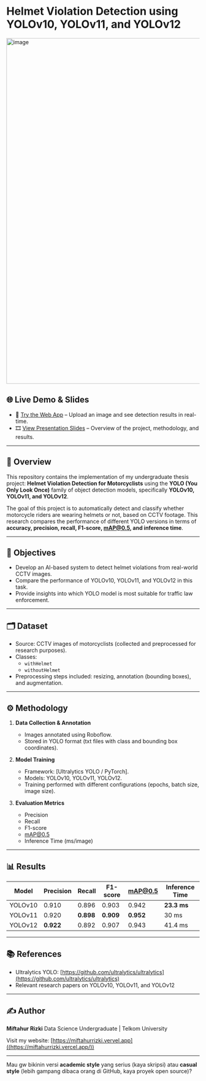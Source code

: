 # Helmet Violation Detection using YOLOv10, YOLOv11, and YOLOv12  
<img width="1160" height="901" alt="image" src="https://github.com/user-attachments/assets/5e66ac3b-3bc6-4f40-823b-696b299f3872" />

## 🌐 Live Demo & Slides  
- 🔗 [Try the Web App](https://gothelmet.vercel.app/) – Upload an image and see detection results in real-time.  
- 🎞️ [View Presentation Slides](https://www.canva.com/design/DAGwkFGjdl8/hmHpOYOtcLz0ney9ajUBWg/edit?utm_content=DAGwkFGjdl8&utm_campaign=designshare&utm_medium=link2&utm_source=sharebutton) – Overview of the project, methodology, and results.  

---

## 📌 Overview  
This repository contains the implementation of my undergraduate thesis project: **Helmet Violation Detection for Motorcyclists** using the **YOLO (You Only Look Once)** family of object detection models, specifically **YOLOv10, YOLOv11, and YOLOv12**.  

The goal of this project is to automatically detect and classify whether motorcycle riders are wearing helmets or not, based on CCTV footage. This research compares the performance of different YOLO versions in terms of **accuracy, precision, recall, F1-score, mAP@0.5, and inference time**.  

---

## 🎯 Objectives  
- Develop an AI-based system to detect helmet violations from real-world CCTV images.  
- Compare the performance of YOLOv10, YOLOv11, and YOLOv12 in this task.  
- Provide insights into which YOLO model is most suitable for traffic law enforcement.  

---

## 🗂️ Dataset  
- Source: CCTV images of motorcyclists (collected and preprocessed for research purposes).  
- Classes:  
  - `withHelmet`  
  - `withoutHelmet`  
- Preprocessing steps included: resizing, annotation (bounding boxes), and augmentation.  

---

## ⚙️ Methodology  
1. **Data Collection & Annotation**  
   - Images annotated using Roboflow.  
   - Stored in YOLO format (txt files with class and bounding box coordinates).  

2. **Model Training**  
   - Framework: [Ultralytics YOLO / PyTorch].  
   - Models: YOLOv10, YOLOv11, YOLOv12.  
   - Training performed with different configurations (epochs, batch size, image size).  

3. **Evaluation Metrics**  
   - Precision  
   - Recall  
   - F1-score  
   - mAP@0.5  
   - Inference Time (ms/image)  

---

## 📊 Results  

| Model   | Precision | Recall | F1-score | mAP@0.5 | Inference Time |
|---------|-----------|--------|----------|---------|----------------|
| YOLOv10 | 0.910     | 0.896  | 0.903    | 0.942   | **23.3 ms**    |
| YOLOv11 | 0.920     | **0.898** | **0.909** | **0.952** | 30 ms         |
| YOLOv12 | **0.922** | 0.892  | 0.907    | 0.943   | 41.4 ms        |

---

## 📚 References

* Ultralytics YOLO: [https://github.com/ultralytics/ultralytics](https://github.com/ultralytics/ultralytics)
* Relevant research papers on YOLOv10, YOLOv11, and YOLOv12

---

## ✍️ Author

**Miftahur Rizki**
Data Science Undergraduate | Telkom University

Visit my website: [https://miftahurrizki.vervel.app]((https://miftahurrizki.vercel.app/))

---

Mau gw bikinin versi **academic style** yang serius (kaya skripsi) atau **casual style** (lebih gampang dibaca orang di GitHub, kaya proyek open source)?

